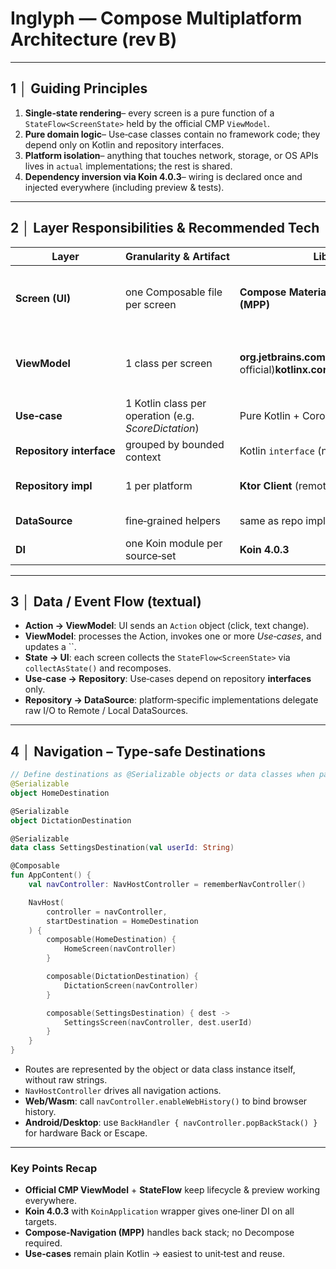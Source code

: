 # Inglyph — Compose Multiplatform Architecture (rev B)

---

## 1 │ Guiding Principles

1. **Single‑state rendering**– every screen is a pure function of a `StateFlow<ScreenState>` held by the official CMP
   `ViewModel`.
2. **Pure domain logic**– Use‑case classes contain no framework code; they depend only on Kotlin and repository
   interfaces.
3. **Platform isolation**– anything that touches network, storage, or OS APIs lives in `actual` implementations; the
   rest is shared.
4. **Dependency inversion via Koin 4.0.3**– wiring is declared once and injected everywhere (including preview & tests).

---

## 2 │ Layer Responsibilities & Recommended Tech

| Layer                    | Granularity & Artifact                               | Libraries / Lang features                                                | Notes                                                                                                                |
|--------------------------|------------------------------------------------------|--------------------------------------------------------------------------|----------------------------------------------------------------------------------------------------------------------|
| **Screen (UI)**          | one Composable file per screen                       | **Compose Material3\*\*\*\*androidx.navigation.compose (MPP)**           | No business logic. Collects `ScreenState` via `collectAsState()`. Navigation handled by official Compose Navigation. |
| **ViewModel**            | 1 class per screen                                   | **org.jetbrains.compose.viewmodel** (CMP official)**kotlinx.coroutines** | Holds `MutableStateFlow<ScreenState>` and exposes read‑only `StateFlow`. Accepts **Action** objects (user intents).  |
| **Use‑case**             | 1 Kotlin class per operation (e.g. *ScoreDictation*) | Pure Kotlin + Coroutines                                                 | `operator fun invoke(params…): Result` – stateless, injectable.                                                      |
| **Repository interface** | grouped by bounded context                           | Kotlin `interface` (no libs)                                             | Abstract contract for data access.                                                                                   |
| **Repository impl**      | 1 per platform                                       | **Ktor Client** (remote)**SQLDelight / LocalStorage** (local)            | Declared as `expect class` in `commonMain`, realised in platform sources.                                            |
| **DataSource**           | fine‑grained helpers                                 | same as repo impl                                                        | Raw HTTP, DB, key‑value, etc., no mapping logic.                                                                     |
| **DI**                   | one Koin module per source‑set                       | **Koin 4.0.3**                                                           | `module { viewModel { … } single { … } }`.                                                                           |

---

## 3 │ Data / Event Flow (textual)

- **Action → ViewModel**: UI sends an `Action` object (click, text change).
- **ViewModel**: processes the Action, invokes one or more *Use‑cases*, and updates a \`\`.
- **State → UI**: each screen collects the `StateFlow<ScreenState>` via `collectAsState()` and recomposes.
- **Use‑case → Repository**: Use‑cases depend on repository **interfaces** only.
- **Repository → DataSource**: platform‑specific implementations delegate raw I/O to Remote / Local DataSources.

---

## 4 │ Navigation – Type-safe Destinations

```kotlin
// Define destinations as @Serializable objects or data classes when parameters needed
@Serializable
object HomeDestination

@Serializable
object DictationDestination

@Serializable
data class SettingsDestination(val userId: String)

@Composable
fun AppContent() {
    val navController: NavHostController = rememberNavController()

    NavHost(
        controller = navController,
        startDestination = HomeDestination
    ) {
        composable(HomeDestination) {
            HomeScreen(navController)
        }

        composable(DictationDestination) {
            DictationScreen(navController)
        }

        composable(SettingsDestination) { dest ->
            SettingsScreen(navController, dest.userId)
        }
    }
}
```

- Routes are represented by the object or data class instance itself, without raw strings.
- `NavHostController` drives all navigation actions.
- **Web/Wasm**: call `navController.enableWebHistory()` to bind browser history.
- **Android/Desktop**: use `BackHandler { navController.popBackStack() }` for hardware Back or Escape.

---

### Key Points Recap

- **Official CMP ViewModel** + **StateFlow** keep lifecycle & preview working everywhere.
- **Koin 4.0.3** with `KoinApplication` wrapper gives one‑liner DI on all targets.
- **Compose‑Navigation (MPP)** handles back stack; no Decompose required.
- **Use‑cases** remain plain Kotlin → easiest to unit‑test and reuse.

